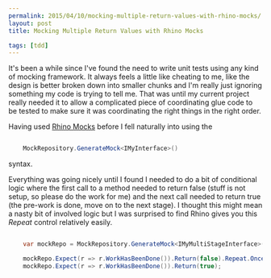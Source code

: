```yaml
---
permalink: 2015/04/10/mocking-multiple-return-values-with-rhino-mocks/
layout: post
title: Mocking Multiple Return Values with Rhino Mocks

tags: [tdd]
---
```


It's been a while since I've found the need to write unit tests using any
kind of mocking framework. It always feels a little like cheating to me, like
the design is better broken down into smaller chunks and I'm really just
ignoring something my code is trying to tell me. That was until my current
project really needed it to allow a complicated piece of coordinating glue
code to be tested to make sure it was coordinating the right things in the
right order.

Having used [Rhino Mocks](http://hibernatingrhinos.com/oss/rhino-mocks)
before I fell naturally into using the

```csharp

    MockRepository.GenerateMock<IMyInterface>()

```

syntax.

Everything was going nicely until I found I needed to do a bit of conditional logic
where the first call to a method needed to return false (stuff is not setup, so
please do the work for me) and the next call needed to return true (the pre-work
is done, move on to the next stage). I thought this might mean a nasty bit of
involved logic but I was surprised to find Rhino gives you this _Repeat_ control
relatively easily.

```csharp

    var mockRepo = MockRepository.GenerateMock<IMyMultiStageInterface>();

    mockRepo.Expect(r => r.WorkHasBeenDone()).Return(false).Repeat.Once();
    mockRepo.Expect(r => r.WorkHasBeenDone()).Return(true);


```
